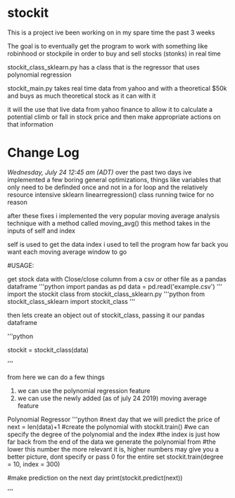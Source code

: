# stockit


This is a project ive been working on in my spare time the past 3 weeks 

The goal is to eventually get the program to work with something like robinhood or stockpile in order to buy and sell stocks (stonks)
in real time 

stockit_class_sklearn.py has a class that is the regressor that uses polynomial regression
 
stockit_main.py takes real time data from yahoo and with a theoretical $50k and buys as much theoretical stock as it can with it 

it will the use that live data from yahoo finance to allow it to calculate a potential climb or fall in stock price and then make appropriate actions on that information


# Change Log

<i>Wednesday, July 24 12:45 am (ADT)</i>
over the past two days ive implemented a few boring general optimizations, things like variables that only need to be definded once and not in a for loop and the relatively resource intensive sklearn linearregression() class running twice for no reason 

after these fixes i implemented the very popular moving average analysis technique with a method called moving_avg()
this method takes in the inputs of self and index

self is used to get the data 
index i used to tell the program how far back you want each moving average window to go 

#USAGE:

get stock data with Close/close column from a csv or other file as a pandas dataframe
'''python
import pandas as pd 
data = pd.read('example.csv')
'''
import the stockit class from stockit_class_sklearn.py
'''python
from stockit_class_sklearn import stockit_class
'''

then lets create an object out of stockit_class, passing it our pandas dataframe

'''python

stockit = stockit_class(data)

'''

from here we can do a few things 

1. we can use the polynomial regression feature 
2. we can use the newly added (as of july 24 2019) moving average feature 

Polynomial Regressor
'''python
 #next day that we will predict the price of 
 next = len(data)+1
 #create the polynomial with stockit.train()
 #we can specify the degree of the polynomial and the index
 #the index is just how far back from the end of the data we generate the polynomial from
 #the lower this number the more relevant it is, higher numbers may give you a better picture, dont specify or pass 0 for the entire set
 stockit.train(degree = 10, index = 300)
 
 #make prediction on the next day 
 print(stockit.predict(next))

'''


